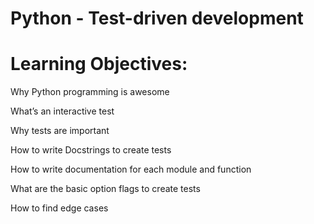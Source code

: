 # Python - Test-driven development

# Learning Objectives:

 Why Python programming is awesome

 What’s an interactive test

 Why tests are important

 How to write Docstrings to create tests

 How to write documentation for each module and function

 What are the basic option flags to create tests

 How to find edge cases
